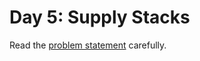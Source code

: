 # Day 5: Supply Stacks

Read the [problem statement](https://adventofcode.com/2022/day/5) carefully.
